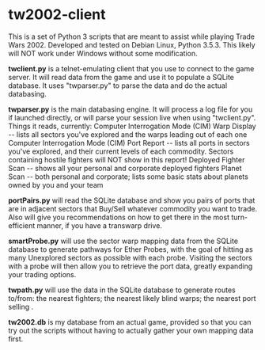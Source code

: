 # tw2002-client

This is a set of Python 3 scripts that are meant to assist while playing Trade Wars 2002. 
Developed and tested on Debian Linux, Python 3.5.3.  This likely will NOT work under Windows without some modification.

<B>twclient.py</B> is a telnet-emulating client that you use to connect to the game server.  It will read data from the game and use it to populate a SQLite database.  It uses "twparser.py" to parse the data and do the actual databasing.

<B>twparser.py</B> is the main databasing engine.  It will process a log file for you if launched directly, or will parse your session live when using "twclient.py".
Things it reads, currently:
Computer Interrogation Mode (CIM) Warp Display -- lists all sectors you've explored and the warps leading out of each one
Computer Interrogation Mode (CIM) Port Report -- lists all ports in sectors you've explored, and their current levels of each commodity.  Sectors containing hostile fighters will NOT show in this report!
Deployed Fighter Scan -- shows all your personal and corporate deployed fighters
Planet Scan -- both personal and corporate; lists some basic stats about planets owned by you and your team

<B>portPairs.py</B> will read the SQLite database and show you pairs of ports that are in adjacent sectors that Buy/Sell whatever commodity you want to trade.  Also will give you recommendations on how to get there in the most turn-efficient manner, if you have a transwarp drive.

<B>smartProbe.py</B> will use the sector warp mapping data from the SQLite database to generate pathways for Ether Probes, with the goal of hitting as many Unexplored sectors as possible with each probe.  Visiting the sectors with a probe will then allow you to retrieve the port data, greatly expanding your trading options.

<B>twpath.py</B> will use the data in the SQLite database to generate routes to/from: the nearest fighters; the nearest likely blind warps; the nearest port selling <X>.

<B>tw2002.db</B> is my database from an actual game, provided so that you can try out the scripts without having to actually gather your own mapping data first.
